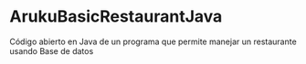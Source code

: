 # ArukuBasicRestaurantJava
Código abierto en Java de un programa que permite manejar un restaurante usando Base de datos

